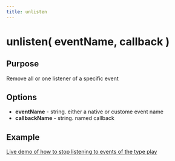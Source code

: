 ```yaml
---
title: unlisten
---
```

# unlisten( eventName, callback ) #

## Purpose ##

Remove all or one listener of a specific event

## Options ##

* **eventName** - string. either a native or custome event name
* **callbackName** - string. named callback

## Example ##

[Live demo of how to stop listening to events of the type play](http://jsfiddle.net/popcornjs/4NbWV/)
